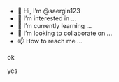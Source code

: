 - 👋 Hi, I’m @saergin123
- 👀 I’m interested in ...
- 🌱 I’m currently learning ...
- 💞️ I’m looking to collaborate on ...
- 📫 How to reach me ...

<!---ok
saergin123/saergin123 is a ✨ special ✨ repository because its `README.md` (this file) appears on your GitHub profile.
You can click the Preview link to take a look at your changes.
--->ok
yes
